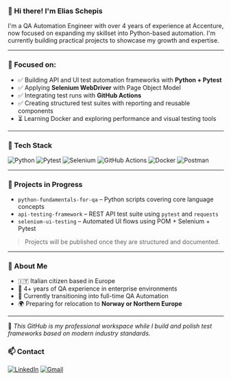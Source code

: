 ### 👋 Hi there! I'm Elias Schepis

I'm a QA Automation Engineer with over 4 years of experience at Accenture, now focused on expanding my skillset into Python-based automation. I'm currently building practical projects to showcase my growth and expertise.

---

### 🧠 Focused on:

- ✅ Building API and UI test automation frameworks with **Python + Pytest**
- ✅ Applying **Selenium WebDriver** with Page Object Model
- ✅ Integrating test runs with **GitHub Actions**
- ✅ Creating structured test suites with reporting and reusable components
- ⏳ Learning Docker and exploring performance and visual testing tools

---

### 🧰 Tech Stack

![Python](https://img.shields.io/badge/-Python-3776AB?style=flat&logo=python&logoColor=white)
![Pytest](https://img.shields.io/badge/-Pytest-0A9EDC?style=flat&logo=pytest&logoColor=white)
![Selenium](https://img.shields.io/badge/-Selenium-43B02A?style=flat&logo=selenium&logoColor=white)
![GitHub Actions](https://img.shields.io/badge/-GitHub%20Actions-2088FF?style=flat&logo=github-actions&logoColor=white)
![Docker](https://img.shields.io/badge/-Docker-2496ED?style=flat&logo=docker&logoColor=white)
![Postman](https://img.shields.io/badge/-Postman-FF6C37?style=flat&logo=postman&logoColor=white)

---

### 📂 Projects in Progress

- `python-fundamentals-for-qa` – Python scripts covering core language concepts  
- `api-testing-framework` – REST API test suite using `pytest` and `requests`  
- `selenium-ui-testing` – Automated UI flows using POM + Selenium + Pytest

> Projects will be published once they are structured and documented.

---

### 📍 About Me

- 🇮🇹 Italian citizen based in Europe  
- 🧪 4+ years of QA experience in enterprise environments  
- 🎯 Currently transitioning into full-time QA Automation  
- 🌍 Preparing for relocation to **Norway or Northern Europe**

---

📌 *This GitHub is my professional workspace while I build and polish test frameworks based on modern industry standards.*

### 📫 Contact

[![LinkedIn](https://img.shields.io/badge/-LinkedIn-0072b1?style=flat&logo=linkedin&logoColor=white)](https://www.linkedin.com/in/eliasschepis)
[![Gmail](https://img.shields.io/badge/-Gmail-D14836?style=flat&logo=gmail&logoColor=white)](mailto:schepiselias@gmail.com)



<!--
**eliasschepis/eliasschepis** is a ✨ _special_ ✨ repository because its `README.md` (this file) appears on your GitHub profile.

Here are some ideas to get you started:

- 🔭 I’m currently working on ...
- 🌱 I’m currently learning ...
- 👯 I’m looking to collaborate on ...
- 🤔 I’m looking for help with ...
- 💬 Ask me about ...
- 📫 How to reach me: ...
- 😄 Pronouns: ...
- ⚡ Fun fact: ...
-->
